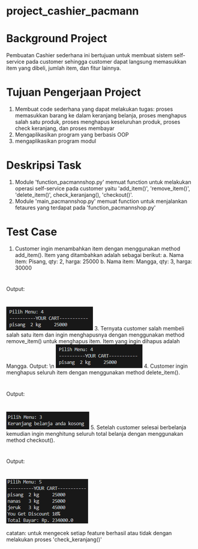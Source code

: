 # project_cashier_pacmann
#
# Background Project
Pembuatan Cashier sederhana ini bertujuan untuk membuat sistem self-service pada customer sehingga customer dapat langsung memasukkan item yang dibeli, jumlah item, dan fitur lainnya. 
#
# Tujuan Pengerjaan Project
1. Membuat code sederhana yang dapat melakukan tugas: proses memasukkan barang ke dalam keranjang belanja, proses menghapus salah satu produk, proses menghapus keseluruhan produk, proses check keranjang, dan proses membayar
2. Mengaplikasikan program yang berbasis OOP
3. mengaplikasikan program modul
# 
# Deskripsi Task
1. Module 'function_pacmannshop.py' memuat function untuk melakukan operasi self-service pada customer yaitu 'add_item()', 'remove_item()', 'delete_item()', check_keranjang(), 'checkout()'.
2. Module 'main_pacmannshop.py' memuat function untuk menjalankan fetaures yang terdapat pada 'function_pacmannshop.py'
#
# Test Case
1. Customer ingin menambahkan item dengan menggunakan method add_item().  Item yang ditambahkan adalah sebagai berikut:
a. Nama item: Pisang, qty: 2, harga: 25000
b. Nama item: Mangga, qty: 3, harga: 30000
#
Output:
# 
![image.png](https://github.com/srihayaati21/project_cashier_pacmann/blob/main/Screenshot%202023-07-08%20190612.png)
3. Ternyata customer salah membeli salah satu item dan ingin menghapusnya dengan menggunakan method remove_item() untuk menghapus item. Item yang ingin dihapus adalah Mangga.
Output:
\n ![image.png](https://github.com/srihayaati21/project_cashier_pacmann/blob/main/Screenshot%202023-07-08%20190612.png)
4. Customer ingin menghapus seluruh item dengan menggunakan method delete_item().
#
Output:
#
![image.png](https://github.com/srihayaati21/project_cashier_pacmann/blob/main/Screenshot%202023-07-08%20190637.png)
5. Setelah customer selesai berbelanja kemudian ingin menghitung seluruh total belanja dengan menggunakan method checkout().
# 
Output:
#
![image.png](https://github.com/srihayaati21/project_cashier_pacmann/blob/main/Screenshot%202023-07-08%20190753.png)


catatan: untuk mengecek setiap feature berhasil atau tidak dengan melakukan proses 'check_keranjang()'

